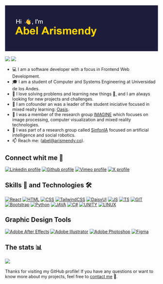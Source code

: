 [![Header](img/header.png)](https://github.com/abelarismendy)

![](https://komarev.com/ghpvc/?username=abelarismendy&color=1D1C3B&style=for-the-badge)
![](https://hit.yhype.me/github/profile?user_id=39172024)

- 💻 I am a software developer with a focus in Frontend Web Development.
- :mortar_board: I am  a student of Computer and Systems Engineering at Universidad de los Andes.
- 💪 I love solving problems and learning new things 🤔, and I am always looking for new projects and challenges.
- 🥽 I am cofounder an was a leader of the student iniciative focused in mixed reaity learning: [Oasis](https://instagram.com/oasis.uniandes).
- 🧠 I was a member of the research group [IMAGINE](https://imagine.uniandes.edu.co) which focuses on image processing, computer visualization and mixed reality technologies.
- 🤖 I was part of a research group called [SinfonIA](https://sinfoniauniandes.github.io/SinfonIA-web/home) focused on artificial intelligence and social robotics.
- :mailbox: Reach me: (abel@arismendy.co).

## Connect whit me 🤝

[![Linkedin profile](https://img.shields.io/badge/LinkedIn-0077B5?style=for-the-badge&logo=linkedin&logoColor=white)](https://www.linkedin.com/in/abelarismendy/)
[![Github profile](https://img.shields.io/badge/GitHub-100000?style=for-the-badge&logo=github&logoColor=white)](https://github.com/abelarismendy/)
[![Vimeo profile](https://img.shields.io/badge/vimeo-1DA1F2?style=for-the-badge&logo=vimeo&logoColor=white)](https://vimeo.com/abelarismendy)
[![X profile](https://img.shields.io/badge//X-%23000000.svg?style=for-the-badge&logo=X&logoColor=white)](https://twitter.com/abelarismendy/)


## Skills 💪 and Technologies 🛠

[![React](https://img.shields.io/badge/React-%2320232a.svg?style=for-the-badge&logo=react&logoColor=%2361DAFB)](#skills-💪-and-technologies-🛠)
[![HTML](https://img.shields.io/badge/HTML5-E34F26?style=for-the-badge&logo=html5&logoColor=white)](#skills-💪-and-technologies-🛠)
[![CSS](https://img.shields.io/badge/CSS3-1572B6?style=for-the-badge&logo=css3&logoColor=white)](#skills-💪-and-technologies-🛠)
[![TailwindCSS](https://img.shields.io/badge/Tailwind%20CSS-%2338B2AC.svg?style=for-the-badge&logo=tailwind-css&logoColor=white)](#)
[![DaisyUI](https://img.shields.io/badge/DaisyUI-5A0EF8?style=for-the-badge&logo=daisyui&logoColor=fff)](#)
[![JS](https://img.shields.io/badge/JavaScript-F7DF1E?style=for-the-badge&logo=javascript&logoColor=black)](#skills-💪-and-technologies-🛠)
[![TS](https://img.shields.io/badge/TypeScript-1572B6?style=for-the-badge&logo=typescript&logoColor=white)](#skills-💪-and-technologies-🛠)
[![GIT](https://img.shields.io/badge/GIT-E44C30?style=for-the-badge&logo=git&logoColor=white)](#skills-💪-and-technologies-🛠)
[![Bootstrap](https://img.shields.io/badge/Bootstrap-7952B3?style=for-the-badge&logo=bootstrap&logoColor=fff)](#)
[![Python](https://img.shields.io/badge/Python-3776AB?style=for-the-badge&logo=python&logoColor=white)](#skills-💪-and-technologies-🛠)
[![JAVA](https://img.shields.io/badge/Java-ED8B00?style=for-the-badge&logo=openjdk&logoColor=white)](#skills-💪-and-technologies-🛠)
[![C#](https://custom-icon-badges.demolab.com/badge/C%23-%23239120.svg?style=for-the-badge&logo=cshrp&logoColor=white)](#)
[![UNITY](https://img.shields.io/badge/Unity-100000?style=for-the-badge&logo=unity&logoColor=white)](#skills-💪-and-technologies-🛠)
[![LINUX](https://img.shields.io/badge/Linux-FCC624?style=for-the-badge&logo=linux&logoColor=black)](#skills-💪-and-technologies-🛠)

## Graphic Design Tools

[![Adobe After Effects](https://img.shields.io/badge/Adobe%20After%20Effects-CF96FD?style=for-the-badge&logo=Adobe%20After%20Effects&logoColor=393665)](#)
[![Adobe Illustrator](https://img.shields.io/badge/Adobe%20Illustrator-FF9A00?style=for-the-badge&logo=adobe%20illustrator&logoColor=white)](#)
[![Adobe Photoshop](https://img.shields.io/badge/Adobe%20Photoshop-31A8FF?style=for-the-badge&logo=Adobe%20Photoshop&logoColor=black)](#)
[![Figma](https://img.shields.io/badge/Figma-F24E1E?style=for-the-badge&logo=figma&logoColor=white)](#)





## The stats :bar_chart:

<a href="#year-list-container">
  <picture>
    <source media="(prefers-color-scheme: dark)" srcset="https://github-readme-streak-stats.herokuapp.com/?user=abelarismendy&hide_border=true&theme=dark" />
    <img src="https://github-readme-streak-stats.herokuapp.com/?user=abelarismendy&hide_border=true" />
  </picture>
</a>


Thanks for visiting my GitHub profile! If you have any questions or want to know more about my projects, feel free to [contact me](mailto:abel@arismendy.co?cc=a.arismendy@uniandes.edu.co&subject=Contact%20me%20-%20Github) 💬.


